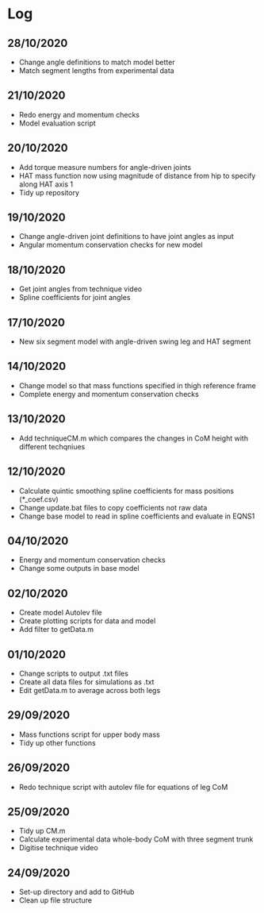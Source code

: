# Log

## 28/10/2020

- Change angle definitions to match model better
- Match segment lengths from experimental data

## 21/10/2020

- Redo energy and momentum checks
- Model evaluation script

## 20/10/2020

- Add torque measure numbers for angle-driven joints
- HAT mass function now using magnitude of distance from hip to specify along HAT axis 1
- Tidy up repository

## 19/10/2020

- Change angle-driven joint definitions to have joint angles as input
- Angular momentum conservation checks for new model

## 18/10/2020

- Get joint angles from technique video
- Spline coefficients for joint angles  

## 17/10/2020

- New six segment model with angle-driven swing leg and HAT segment

## 14/10/2020

- Change model so that mass functions specified in thigh reference frame
- Complete energy and momentum conservation checks

## 13/10/2020

- Add techniqueCM.m which compares the changes in CoM height with different techqniues

## 12/10/2020

- Calculate quintic smoothing spline coefficients for mass positions (*_coef.csv)
- Change update.bat files to copy coefficients not raw data
- Change base model to read in spline coefficients and evaluate in EQNS1

## 04/10/2020

- Energy and momentum conservation checks
- Change some outputs in base model

## 02/10/2020

- Create model Autolev file
- Create plotting scripts for data and model
- Add filter to getData.m

## 01/10/2020

- Change scripts to output .txt files
- Create all data files for simulations as .txt
- Edit getData.m to average across both legs

## 29/09/2020

- Mass functions script for upper body mass
- Tidy up other functions

## 26/09/2020

- Redo technique script with autolev file for equations of leg CoM

## 25/09/2020

- Tidy up CM.m
- Calculate experimental data whole-body CoM with three segment trunk
- Digitise technique video

## 24/09/2020

- Set-up directory and add to GitHub
- Clean up file structure
